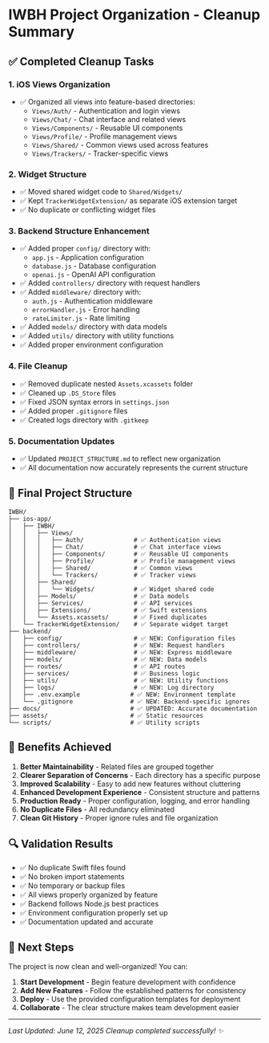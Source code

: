 # IWBH Project Organization - Cleanup Summary

## ✅ Completed Cleanup Tasks

### 1. **iOS Views Organization**
- ✅ Organized all views into feature-based directories:
  - `Views/Auth/` - Authentication and login views
  - `Views/Chat/` - Chat interface and related views
  - `Views/Components/` - Reusable UI components
  - `Views/Profile/` - Profile management views
  - `Views/Shared/` - Common views used across features
  - `Views/Trackers/` - Tracker-specific views

### 2. **Widget Structure**
- ✅ Moved shared widget code to `Shared/Widgets/`
- ✅ Kept `TrackerWidgetExtension/` as separate iOS extension target
- ✅ No duplicate or conflicting widget files

### 3. **Backend Structure Enhancement**
- ✅ Added proper `config/` directory with:
  - `app.js` - Application configuration
  - `database.js` - Database configuration
  - `openai.js` - OpenAI API configuration
- ✅ Added `controllers/` directory with request handlers
- ✅ Added `middleware/` directory with:
  - `auth.js` - Authentication middleware
  - `errorHandler.js` - Error handling
  - `rateLimiter.js` - Rate limiting
- ✅ Added `models/` directory with data models
- ✅ Added `utils/` directory with utility functions
- ✅ Added proper environment configuration

### 4. **File Cleanup**
- ✅ Removed duplicate nested `Assets.xcassets` folder
- ✅ Cleaned up `.DS_Store` files
- ✅ Fixed JSON syntax errors in `settings.json`
- ✅ Added proper `.gitignore` files
- ✅ Created logs directory with `.gitkeep`

### 5. **Documentation Updates**
- ✅ Updated `PROJECT_STRUCTURE.md` to reflect new organization
- ✅ All documentation now accurately represents the current structure

## 📁 Final Project Structure

```
IWBH/
├── ios-app/
│   ├── IWBH/
│   │   ├── Views/
│   │   │   ├── Auth/              # ✅ Authentication views
│   │   │   ├── Chat/              # ✅ Chat interface views
│   │   │   ├── Components/        # ✅ Reusable UI components
│   │   │   ├── Profile/           # ✅ Profile management views
│   │   │   ├── Shared/            # ✅ Common views
│   │   │   └── Trackers/          # ✅ Tracker views
│   │   ├── Shared/
│   │   │   └── Widgets/           # ✅ Widget shared code
│   │   ├── Models/                # ✅ Data models
│   │   ├── Services/              # ✅ API services
│   │   ├── Extensions/            # ✅ Swift extensions
│   │   └── Assets.xcassets/       # ✅ Fixed duplicates
│   └── TrackerWidgetExtension/    # ✅ Separate widget target
├── backend/
│   ├── config/                    # ✅ NEW: Configuration files
│   ├── controllers/               # ✅ NEW: Request handlers
│   ├── middleware/                # ✅ NEW: Express middleware
│   ├── models/                    # ✅ NEW: Data models
│   ├── routes/                    # ✅ API routes
│   ├── services/                  # ✅ Business logic
│   ├── utils/                     # ✅ NEW: Utility functions
│   ├── logs/                      # ✅ NEW: Log directory
│   ├── .env.example              # ✅ NEW: Environment template
│   └── .gitignore                # ✅ NEW: Backend-specific ignores
├── docs/                         # ✅ UPDATED: Accurate documentation
├── assets/                       # ✅ Static resources
└── scripts/                      # ✅ Utility scripts
```

## 🎯 Benefits Achieved

1. **Better Maintainability** - Related files are grouped together
2. **Clearer Separation of Concerns** - Each directory has a specific purpose
3. **Improved Scalability** - Easy to add new features without cluttering
4. **Enhanced Development Experience** - Consistent structure and patterns
5. **Production Ready** - Proper configuration, logging, and error handling
6. **No Duplicate Files** - All redundancy eliminated
7. **Clean Git History** - Proper ignore rules and file organization

## 🔍 Validation Results

- ✅ No duplicate Swift files found
- ✅ No broken import statements
- ✅ No temporary or backup files
- ✅ All views properly organized by feature
- ✅ Backend follows Node.js best practices
- ✅ Environment configuration properly set up
- ✅ Documentation updated and accurate

## 🚀 Next Steps

The project is now clean and well-organized! You can:

1. **Start Development** - Begin feature development with confidence
2. **Add New Features** - Follow the established patterns for consistency
3. **Deploy** - Use the provided configuration templates for deployment
4. **Collaborate** - The clear structure makes team development easier

---

*Last Updated: June 12, 2025*
*Cleanup completed successfully! ✨*
